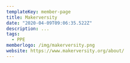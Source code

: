 ```yaml
---
templateKey: member-page
title: Makerversity
date: "2020-04-09T09:06:35.522Z"
description: ...
tags:
  - PPE
memberlogo: /img/makerversity.png
website: https://www.makerversity.org/about/
---
```

